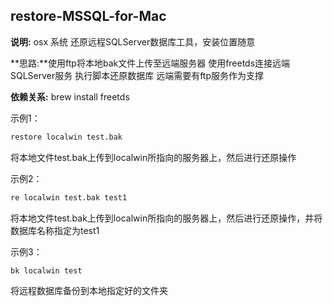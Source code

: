 ## restore-MSSQL-for-Mac

**说明:** osx 系统 还原远程SQLServer数据库工具，安装位置随意

**思路:**使用ftp将本地bak文件上传至远端服务器 使用freetds连接远端SQLServer服务 执行脚本还原数据库 远端需要有ftp服务作为支撑

**依赖关系:**  brew install freetds

示例1：</br>

```bash
restore localwin test.bak
```
将本地文件test.bak上传到localwin所指向的服务器上，然后进行还原操作

示例2：</br>

```bash
re localwin test.bak test1
```

将本地文件test.bak上传到localwin所指向的服务器上，然后进行还原操作，并将数据库名称指定为test1

示例3：</br>

```bash
bk localwin test
```

将远程数据库备份到本地指定好的文件夹

